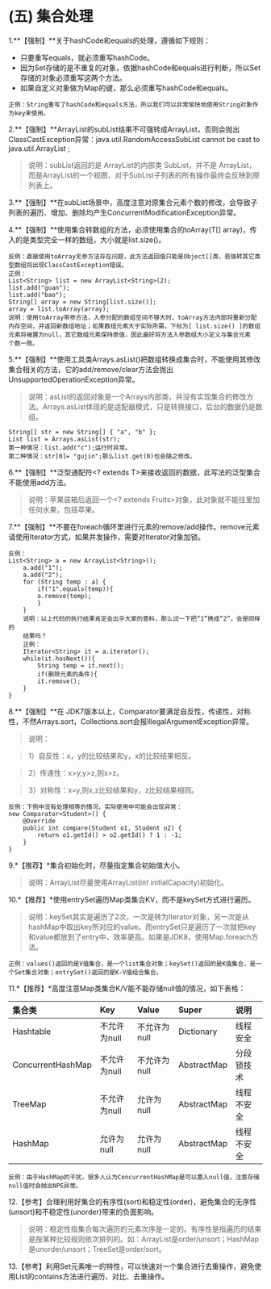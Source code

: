 # \(五\) 集合处理

1.\*\*【强制】\*\*关于hashCode和equals的处理，遵循如下规则：

* 只要重写equals，就必须重写hashCode。
* 因为Set存储的是不重复的对象，依据hashCode和equals进行判断，所以Set存储的对象必须重写这两个方法。
* 如果自定义对象做为Map的键，那么必须重写hashCode和equals。

```text
正例：String重写了hashCode和equals方法，所以我们可以非常愉快地使用String对象作为key来使用。
```

2.\*\*【强制】\*\*ArrayList的subList结果不可强转成ArrayList，否则会抛出ClassCastException异常：java.util.RandomAccessSubList cannot be cast to java.util.ArrayList ;

> 说明：subList返回的是 ArrayList的内部类 SubList，并不是 ArrayList，而是ArrayList的一个视图，对于SubList子列表的所有操作最终会反映到原列表上。

3.\*\*【强制】\*\*在subList场景中，高度注意对原集合元素个数的修改，会导致子列表的遍历、增加、删除均产生ConcurrentModificationException异常。

4.\*\*【强制】\*\*使用集合转数组的方法，必须使用集合的toArray\(T\[\] array\)，传入的是类型完全一样的数组，大小就是list.size\(\)。

```text
反例：直接使用toArray无参方法存在问题，此方法返回值只能是Object[]类，若强转其它类型数组将出现ClassCastException错误。
正例：
List<String> list = new ArrayList<String>(2);
list.add("guan");
list.add("bao");
String[] array = new String[list.size()];
array = list.toArray(array);
说明：使用toArray带参方法，入参分配的数组空间不够大时，toArray方法内部将重新分配
内存空间，并返回新数组地址；如果数组元素大于实际所需，下标为[ list.size() ]的数组
元素将被置为null，其它数组元素保持原值，因此最好将方法入参数组大小定义与集合元素
个数一致。
```

5.\*\*【强制】\*\*使用工具类Arrays.asList\(\)把数组转换成集合时，不能使用其修改集合相关的方法，它的add/remove/clear方法会抛出UnsupportedOperationException异常。

> 说明：asList的返回对象是一个Arrays内部类，并没有实现集合的修改方法。Arrays.asList体现的是适配器模式，只是转换接口，后台的数据仍是数组。

```text
String[] str = new String[] { "a", "b" };
List list = Arrays.asList(str);
第一种情况：list.add("c");运行时异常。
第二种情况：str[0]= "gujin";那么list.get(0)也会随之修改。
```

6.\*\*【强制】\*\*泛型通配符&lt;? extends T&gt;来接收返回的数据，此写法的泛型集合不能使用add方法。

> 说明：苹果装箱后返回一个&lt;? extends Fruits&gt;对象，此对象就不能往里加任何水果，包括苹果。

7.\*\*【强制】\*\*不要在foreach循环里进行元素的remove/add操作。remove元素请使用Iterator方式，如果并发操作，需要对Iterator对象加锁。

```text
反例：
List<String> a = new ArrayList<String>();
	a.add("1");
	a.add("2");
	for (String temp : a) {
		if("1".equals(temp)){
		a.remove(temp);
		}
	}
	说明：以上代码的执行结果肯定会出乎大家的意料，那么试一下把“1”换成“2”，会是同样的
	结果吗？
	正例：
	Iterator<String> it = a.iterator();
	while(it.hasNext()){
		String temp = it.next();
		if(删除元素的条件){
		it.remove();
	}
}
```

8.\*\*【强制】\*\*在 JDK7版本以上，Comparator要满足自反性，传递性，对称性，不然Arrays.sort，Collections.sort会报IllegalArgumentException异常。

> 说明：

> 1）自反性：x，y的比较结果和y，x的比较结果相反。

> 2）传递性：x&gt;y,y&gt;z,则x&gt;z。

> 3）对称性：x=y,则x,z比较结果和y，z比较结果相同。

```text
反例：下例中没有处理相等的情况，实际使用中可能会出现异常：
new Comparator<Student>() {
	@Override
	public int compare(Student o1, Student o2) {
		return o1.getId() > o2.getId() ? 1 : -1;
	}
}
```

9.\*【推荐】\*集合初始化时，尽量指定集合初始值大小。

> 说明：ArrayList尽量使用ArrayList\(int initialCapacity\)初始化。

10.\*【推荐】\*使用entrySet遍历Map类集合KV，而不是keySet方式进行遍历。

> 说明：keySet其实是遍历了2次，一次是转为Iterator对象，另一次是从hashMap中取出key所对应的value。而entrySet只是遍历了一次就把key和value都放到了entry中，效率更高。如果是JDK8，使用Map.foreach方法。

```text
正例：values()返回的是V值集合，是一个list集合对象；keySet()返回的是K值集合，是一个Set集合对象；entrySet()返回的是K-V值组合集合。
```

11.\*【推荐】\*高度注意Map类集合K/V能不能存储null值的情况，如下表格：

| 集合类 | Key | Value | Super | 说明 |
| :--- | :--- | :--- | :--- | :--- |
| Hashtable | 不允许为null | 不允许为null | Dictionary | 线程安全 |
| ConcurrentHashMap | 不允许为null | 不允许为null | AbstractMap | 分段锁技术 |
| TreeMap | 不允许为null | 允许为null | AbstractMap | 线程不安全 |
| HashMap | 允许为null | 允许为null | AbstractMap | 线程不安全 |

```text
反例：由于HashMap的干扰，很多人认为ConcurrentHashMap是可以置入null值，注意存储null值时会抛出NPE异常。
```

12.【参考】合理利用好集合的有序性\(sort\)和稳定性\(order\)，避免集合的无序性\(unsort\)和不稳定性\(unorder\)带来的负面影响。

> 说明：稳定性指集合每次遍历的元素次序是一定的。有序性是指遍历的结果是按某种比较规则依次排列的。如：ArrayList是order/unsort；HashMap是unorder/unsort；TreeSet是order/sort。

13.【参考】利用Set元素唯一的特性，可以快速对一个集合进行去重操作，避免使用List的contains方法进行遍历、对比、去重操作。

